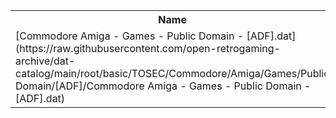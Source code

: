 <table>
<tr><th>Name</th><th>Size</th></tr>
<tr><td>
[Commodore Amiga - Games - Public Domain - [ADF].dat](https://raw.githubusercontent.com/open-retrogaming-archive/dat-catalog/main/root/basic/TOSEC/Commodore/Amiga/Games/Public Domain/[ADF]/Commodore Amiga - Games - Public Domain - [ADF].dat)
</td><td>1912630</td></tr>
</table>
